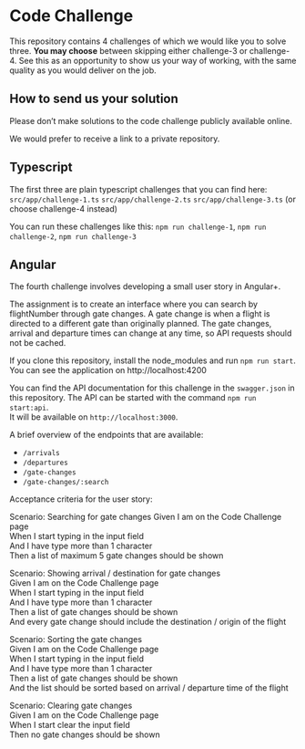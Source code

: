 # Code Challenge

This repository contains 4 challenges of which we would like you to solve three. **You may choose** between skipping either challenge-3 or challenge-4. See this as an opportunity to show us your way of working, with the same quality as you would deliver on the job.

## How to send us your solution

Please don’t make solutions to the code challenge publicly available online.

We would prefer to receive a link to a private repository.

## Typescript

The first three are plain typescript challenges that you can find here:  
`src/app/challenge-1.ts`
`src/app/challenge-2.ts`
`src/app/challenge-3.ts` (or choose challenge-4 instead)

You can run these challenges like this: `npm run challenge-1`, `npm run challenge-2`, `npm run challenge-3`

## Angular

The fourth challenge involves developing a small user story in Angular+. 

The assignment is to create an interface where you can search by flightNumber through gate changes. A gate change is when a flight is directed to a different gate than originally planned. The gate changes, arrival and departure times can change at any time, so API requests should not be cached.  


If you clone this repository, install the node_modules and run `npm run start`.   
You can see the application on http://localhost:4200

You can find the API documentation for this challenge in the `swagger.json` in this repository.
The API can be started with the command `npm run start:api`.  
It will be available on `http://localhost:3000`.  


A brief overview of the endpoints that are available:

-   `/arrivals`
-   `/departures`
-   `/gate-changes`
-   `/gate-changes/:search`

Acceptance criteria for the user story:

Scenario: Searching for gate changes
Given I am on the Code Challenge page  
When I start typing in the input field  
And I have type more than 1 character  
Then a list of maximum 5 gate changes should be shown  


Scenario: Showing arrival / destination for gate changes  
Given I am on the Code Challenge page  
When I start typing in the input field  
And I have type more than 1 character  
Then a list of gate changes should be shown  
And every gate change should include the destination / origin of the flight  


Scenario: Sorting the gate changes  
Given I am on the Code Challenge page  
When I start typing in the input field  
And I have type more than 1 character  
Then a list of gate changes should be shown  
And the list should be sorted based on arrival / departure time of the flight  


Scenario: Clearing gate changes  
Given I am on the Code Challenge page  
When I start clear the input field  
Then no gate changes should be shown  
